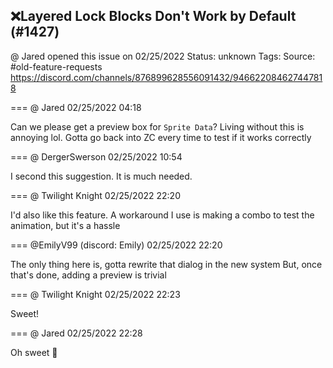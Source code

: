 ## ❌Layered Lock Blocks Don't Work by Default (#1427)
@ Jared opened this issue on 02/25/2022
Status: unknown
Tags: 
Source: #old-feature-requests https://discord.com/channels/876899628556091432/946622084627447818


=== @ Jared 02/25/2022 04:18

Can we please get a preview box for `Sprite Data`? Living without this is annoying lol. Gotta go back into ZC every time to test if it works correctly

=== @ DergerSwerson 02/25/2022 10:54

I second this suggestion. It is much needed.

=== @ Twilight Knight 02/25/2022 22:20

I'd also like this feature.
A workaround I use is making a combo to test the animation, but it's a hassle

=== @EmilyV99 (discord: Emily) 02/25/2022 22:20

The only thing here is, gotta rewrite that dialog in the new system
But, once that's done, adding a preview is trivial

=== @ Twilight Knight 02/25/2022 22:23

Sweet!

=== @ Jared 02/25/2022 22:28

Oh sweet 🙂
